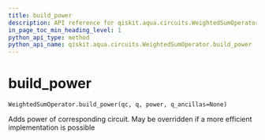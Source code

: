 ```yaml
---
title: build_power
description: API reference for qiskit.aqua.circuits.WeightedSumOperator.build_power
in_page_toc_min_heading_level: 1
python_api_type: method
python_api_name: qiskit.aqua.circuits.WeightedSumOperator.build_power
---
```


# build\_power

<span id="qiskit.aqua.circuits.WeightedSumOperator.build_power" />

`WeightedSumOperator.build_power(qc, q, power, q_ancillas=None)`

Adds power of corresponding circuit. May be overridden if a more efficient implementation is possible

